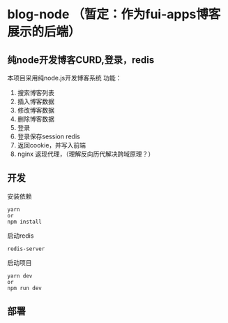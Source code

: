 # blog-node （暂定：作为fui-apps博客展示的后端）
## 纯node开发博客CURD,登录，redis
本项目采用纯node.js开发博客系统
功能：
1. 搜索博客列表
2. 插入博客数据
3. 修改博客数据
4. 删除博客数据
5. 登录
6. 登录保存session redis
7. 返回cookie，并写入前端
8. nginx 返现代理，（理解反向历代解决跨域原理？）

## 开发
安装依赖
```
yarn 
or 
npm install
```
启动redis
```
redis-server
```
启动项目
```
yarn dev
or 
npm run dev
```

## 部署
```
```
